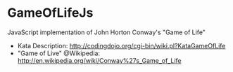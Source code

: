 GameOfLifeJs
============

JavaScript implementation of John Horton Conway's "Game of Life"

* Kata Description: http://codingdojo.org/cgi-bin/wiki.pl?KataGameOfLife
* "Game of Live" @Wikipedia: http://en.wikipedia.org/wiki/Conway%27s_Game_of_Life
